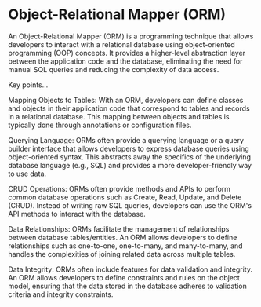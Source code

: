 # Object-Relational Mapper (ORM)

An Object-Relational Mapper (ORM) is a programming technique that allows developers to interact with a relational database using object-oriented programming (OOP) concepts. It provides a higher-level abstraction layer between the application code and the database, eliminating the need for manual SQL queries and reducing the complexity of data access.

Key points…

Mapping Objects to Tables: With an ORM, developers can define classes and objects in their application code that correspond to tables and records in a relational database. This mapping between objects and tables is typically done through annotations or configuration files.

Querying Language: ORMs often provide a querying language or a query builder interface that allows developers to express database queries using object-oriented syntax. This abstracts away the specifics of the underlying database language (e.g., SQL) and provides a more developer-friendly way to use data.

CRUD Operations: ORMs often provide methods and APIs to perform common database operations such as Create, Read, Update, and Delete (CRUD). Instead of writing raw SQL queries, developers can use the ORM's API methods to interact with the database.

Data Relationships: ORMs facilitate the management of relationships between database tables/entities. An ORM allows developers to define relationships such as one-to-one, one-to-many, and many-to-many, and handles the complexities of joining related data across multiple tables.

Data Integrity: ORMs often include features for data validation and integrity. An ORM allows developers to define constraints and rules on the object model, ensuring that the data stored in the database adheres to validation criteria and integrity constraints.
